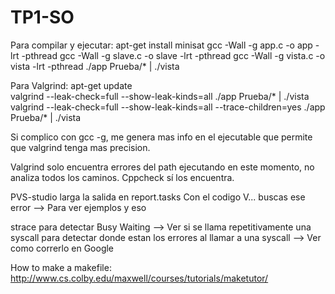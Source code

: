 # TP1-SO
Para compilar y ejecutar:
		apt-get install minisat
		gcc -Wall -g app.c -o app -lrt -pthread
		gcc -Wall -g slave.c -o slave -lrt -pthread
		gcc -Wall -g vista.c -o vista -lrt -pthread
		./app Prueba/* | ./vista

Para Valgrind:
		apt-get update		
		valgrind --leak-check=full --show-leak-kinds=all ./app Prueba/* | ./vista
		valgrind --leak-check=full --show-leak-kinds=all --trace-children=yes ./app Prueba/* | ./vista

Si complico con gcc -g, me genera mas info en el ejecutable que permite que valgrind tenga mas precision.

Valgrind solo encuentra errores del path ejecutando en este momento, no analiza todos los caminos.
Cppcheck sí los encuentra.

PVS-studio larga la salida en report.tasks
Con el codigo V... buscas ese error --> Para ver ejemplos y eso

strace 	para detectar Busy Waiting --> Ver si se llama repetitivamente una syscall
	para detectar donde estan los errores al llamar a una syscall
	--> Ver como correrlo en Google

How to make a makefile: http://www.cs.colby.edu/maxwell/courses/tutorials/maketutor/

